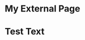 <html lang="en">
    <head>
        <meta charset="utf-8" />
        <meta name="viewport" content="width=device-width, initial-scale=1" />
        <link rel="stylesheet" href="./custom.css">
    </head>
    <body>
        <h1>My External Page</h1>
        <div id="lightning-out"> <h1> Test Text </h1> </div>
        <script src="https://sahanagowdal.github.io//scheduleappointment/lightning/lightning.out.js"></script>
        <script>
            $Lightning.use("runtime_appointmentbooking:lightningOutGuest",
                //'c:MyLightningOutApp', // name of the Lightning Out app
                function () { // callback after the framework and app load
                    $Lightning.createComponent(
                       "lightning:flow", // top-level component of the Lightning Out app
                        {}, // attributes to set on the component
                        'lightning-out', // DOM element ID where the component is inserted
                        function (cmp) { // callback after the component loads
                            component.startFlow("Guest_New_Appointment");
                            //console.log('The component was created.');
                        }
                    );
                },
                'https://haporg--devmerge.sandbox.my.site.com/scheduleappointment' // Experience Cloud site endpoint
            );
        </script>
    </body>
</html>
